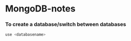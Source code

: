 # MongoDB-notes
### To create a database/switch between databases
```javascript
use <databasename>
```

